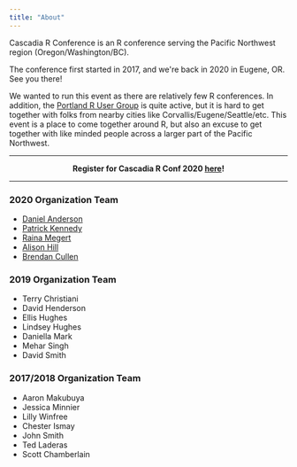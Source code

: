 ```yaml
---
title: "About"
---
```


Cascadia R Conference is an R conference serving the Pacific Northwest region (Oregon/Washington/BC).

The conference first started in 2017, and we're back in 2020 in Eugene, OR. See you there!

We wanted to run this event as there are relatively few R conferences. In addition, 
the <a href="https://www.meetup.com/portland-r-user-group/">Portland R User Group</a>
is quite active, but it is hard to get together with folks from nearby cities like
Corvallis/Eugene/Seattle/etc. This event is a place to come together around R,
but also an excuse to get together with like minded people across
a larger part of the Pacific Northwest.

***

<center>

**Register for Cascadia R Conf 2020 [here](https://ecommerce.uoregon.edu/select/2449515/5966604571965)!**

</center>

***

### 2020 Organization Team

+ [Daniel Anderson](https://www.datalorax.com/about/)
+ [Patrick Kennedy](https://ctl.uoregon.edu/about/staff/patrick-kennedy)
+ [Raina Megert](https://education.uoregon.edu/people/faculty/rainam)
+ [Alison Hill](https://alison.rbind.io/)
+ [Brendan Cullen](https://bcullen.rbind.io/)

### 2019 Organization Team

+ Terry Christiani
+ David Henderson
+ Ellis Hughes
+ Lindsey Hughes
+ Daniella Mark
+ Mehar Singh
+ David Smith


### 2017/2018 Organization Team

+ Aaron Makubuya
+ Jessica Minnier
+ Lilly Winfree
+ Chester Ismay
+ John Smith
+ Ted Laderas
+ Scott Chamberlain







